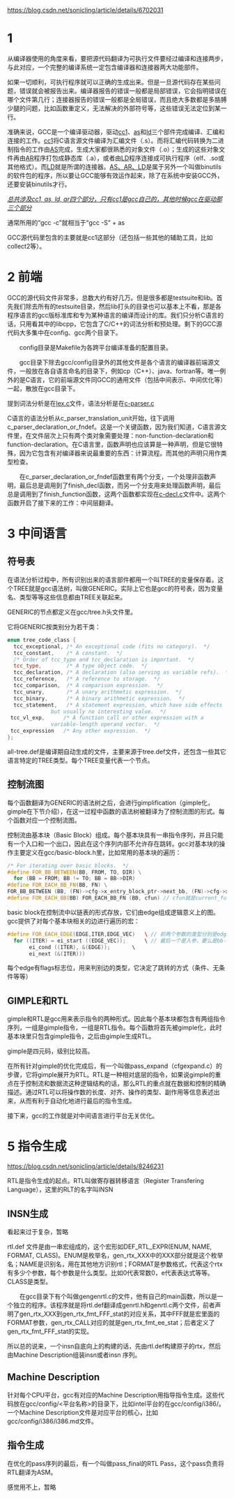 https://blog.csdn.net/sonicling/article/details/6702031

# 1

从编译器使用的角度来看，要把源代码翻译为可执行文件要经过编译和连接两步，与此对应，一个完整的编译系统一定包含编译器和连接器两大功能部件。

如果一切顺利，可执行程序就可以正确的生成出来。但是一旦源代码存在某些问题，错误就会被报告出来。编译器报告的错误一般都是局部错误，它会指明错误在哪个文件第几行；连接器报告的错误一般都是全局错误，而且绝大多数都是多胳膊少腿的问题，比如函数重定义，无法解决的外部符号等，这些错误无法定位到某一行。

准确来说，GCC是一个编译驱动器，驱动<u>cc1</u>、<u>as</u>和<u>ld</u>三个部件完成编译、汇编和连接的工作。<u>cc1</u>将C语言源文件编译为汇编文件（.s）。而将汇编代码转换为二进制指令的工作由<u>AS</u>完成，生成大家都很熟悉的对象文件（.o）；生成的这些对象文件再由<u>AR</u>程序打包成静态库（.a），或者由<u>LD</u>程序连接成可执行程序（elf、.so或其他格式）。而<u>LD</u>就是所谓的连接器。<u>AS、AR、LD</u>是属于另外一个叫做binutils的软件包的程序，所以要让GCC能够有效运作起来，除了在系统中安装GCC外，还要安装binutils才行。

*<u>总共涉及cc1, as, ld, ar四个部分，只有cc1是gcc自己的，其他时候gcc在驱动那三个部分</u>*

通常所用的“gcc -c”就相当于“gcc -S” + as

  GCC源代码里包含的主要就是cc1这部分（还包括一些其他的辅助工具，比如collect2等）。



# 2 前端

GCC的源代码文件非常多，总数大约有好几万。但是很多都是testsuite和lib。首先我们除去所有的testsuite目录，然后lib打头的目录也可以基本上不看，那是各程序语言的gcc版标准库和专为某种语言的编译而设计的库。我们只分析C语言的话，只用看其中的libcpp，它包含了C/C++的词法分析和预处理。剩下的GCC源代码大多集中在config、gcc两个目录下。

　　config目录是Makefile为各跨平台编译准备的配置目录。

　　gcc目录下除去gcc/config目录外的其他文件是各个语言的编译器前端源文件，一般放在各自语言命名的目录下，例如cp（C++）、java、fortran等。唯一例外的是C语言，它的前端源文件同GCC的通用文件（包括中间表示、中间优化等）一起，散放在gcc目录下。

提到词法分析是在<u>lex.c</u>文件，语法分析是在<u>c-parser.c</u>

C语言的语法分析从c_parser_translation_unit开始，往下调用c_parser_declaration_or_fndef。这是一个关键函数，因为我们知道，C语言源文件里，在文件层次上只有两个类对象需要处理：non-function-declaration和function-declaration。在C语言里，函数声明也应该算是一种声明，但是它很特殊，因为它包含有对编译器来说最重要的东西：计算流程。而其他的声明只用作类型检查。

　　在c_parser_declaration_or_fndef函数里有两个分支，一个处理非函数声明，最后总是调用到了finish_decl函数，而另一个分支用来处理函数声明，最后总是调用到了finish_function函数，这两个函数都实现在<u>c-decl.c</u>文件中。这两个函数开启了接下来的工作：中间层翻译。



# 3 中间语言

## 符号表

在语法分析过程中，所有识别出来的语言部件都用一个叫TREE的变量保存着。这个TREE就是gcc语法树，叫做GENERIC。实际上它也是gcc的符号表，因为变量名、类型等等这些信息都由TREE关联起来。

GENERIC的节点都定义在gcc/tree.h头文件里。

它将GENERIC按类别分为若干类：

```cpp
enum tree_code_class {
  tcc_exceptional, /* An exceptional code (fits no category).  */
  tcc_constant,    /* A constant.  */
  /* Order of tcc_type and tcc_declaration is important.  */
  tcc_type,        /* A type object code.  */
  tcc_declaration, /* A declaration (also serving as variable refs).  */
  tcc_reference,   /* A reference to storage.  */
  tcc_comparison,  /* A comparison expression.  */
  tcc_unary,       /* A unary arithmetic expression.  */
  tcc_binary,      /* A binary arithmetic expression.  */
  tcc_statement,   /* A statement expression, which have side effects
		      but usually no interesting value.  */
 tcc_vl_exp,      /* A function call or other expression with a
		      variable-length operand vector.  */
 tcc_expression   /* Any other expression.  */
};
```

all-tree.def是编译期自动生成的文件，主要来源于tree.def文件，还包含一些其它语言特定的TREE类型。每个TREE变量代表一个节点。

## 控制流图

每个函数翻译为GENERIC的语法树之后，会进行gimplification（gimple化，gimple在下节介绍），在这一过程中函数的语法树被翻译为了控制流图的形式。每个函数对应一个控制流图。

控制流由基本块（Basic Block）组成。每个基本块具有一串指令序列，并且只能有一个入口和一个出口，因此在这个序列内部不允许存在跳转。gcc对基本块的操作主要定义在gcc/basic-block.h里，比如常用的基本块的遍历：
```cpp
/* For iterating over basic blocks.  */
#define FOR_BB_BETWEEN(BB, FROM, TO, DIR) \
  for (BB = FROM; BB != TO; BB = BB->DIR)
#define FOR_EACH_BB_FN(BB, FN) \
FOR_BB_BETWEEN (BB, (FN)->cfg->x_entry_block_ptr->next_bb, (FN)->cfg->x_exit_block_ptr, next_bb) // for循环遍历链表。
#define FOR_EACH_BB(BB) FOR_EACH_BB_FN (BB, cfun) // cfun就是current_function_decl，是一个TREE
```
basic block在控制流中以链表的形式存放，它们由edge组成逻辑意义上的图。gcc提供了对每个基本块相关的边进行遍历的宏：
```cpp
#define FOR_EACH_EDGE(EDGE,ITER,EDGE_VEC)	\ // 前两个参数的类型分别是edge和edge_iterator，是出参
  for ((ITER) = ei_start ((EDGE_VEC));		\ // 最后一个是入参，要么是bb->preds(入边集合)，要么是bb->succs（出边集合）
       ei_cond ((ITER), &(EDGE));		\
       ei_next (&(ITER)))
```

每个edge有flags标志位，用来判别边的类型，它决定了跳转的方式（条件、无条件等等）

## GIMPLE和RTL

gimple和RTL是gcc用来表示指令的两种形式。因此每个基本块都包含有两组指令序列，一组是gimple指令，一组是RTL指令。每个函数将首先被gimple化，此时基本块里只包含gimple指令，之后由gimple生成RTL。

gimple是四元码，级别比较高。

在所有针对gimple的优化完成后，有一个叫做pass_expand（cfgexpand.c）的步骤，它将gimple展开为RTL。RTL是一种相对底层的指令，如果说gimple的重点在于控制流和数据流这种逻辑结构的话，那么RTL的重点就在数据和控制的精确描述。通过RTL可以将操作数的长度、对齐、操作的类型、副作用等信息表述出来，从而有利于自动化地进行最后的指令生成。



接下来，gcc的工作就是对中间语言进行平台无关优化。



# 5 指令生成

https://blog.csdn.net/sonicling/article/details/8246231

RTL是指令生成的起点。RTL叫做寄存器转移语言（Register Transfering Language），这里的RLT的名字叫INSN

## INSN生成

看起来过于复杂，暂略

rtl.def 文件是由一串宏组成的，这个宏形如DEF_RTL_EXPR(ENUM, NAME, FORMAT, CLASS)。ENUM是枚举名，gen_rtx_XXX中的XXX部分就是这个枚举名；NAME是识别名，用在其他地方识别rtl；FORMAT是参数格式，代表这个rtx有多少个参数，每个参数是什么类型。比如0代表常数0，e代表表达式等等。CLASS是类型。

　　在gcc目录下有个叫做gengenrtl.c的文件，他有自己的main函数，所以是一个独立的程序。该程序就是将rtl.def翻译成genrtl.h和genrtl.c两个文件，前者声明了gen_rtx_XXX到gen_rtx_fmt_FFF_stat的对应关系，其中FFF就是宏里面的FORMAT参数，gen_rtx_CALL对应的就是gen_rtx_fmt_ee_stat；后者定义了gen_rtx_fmt_FFF_stat的实现。

所以总的说来，一个insn自底向上的构建的话，先由rtl.def构建原子的rtx，然后由Machine Description组装insn或者insn 序列。



## Machine Description

针对每个CPU平台，gcc有对应的Machine Description用指导指令生成。这些代码放在gcc/config/<平台名称>的目录下，比如intel平台的在gcc/config/i386/。一个Machine Description文件是对应平台的核心，比如gcc/config/i386/i386.md文件。



## 指令生成

在优化的pass序列的最后，有一个叫做pass_final的RTL Pass，这个pass负责将RTL翻译为ASM。

感觉用不上，暂略







